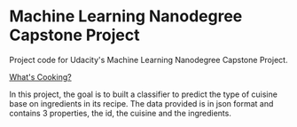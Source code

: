 # Machine Learning Nanodegree Capstone Project

Project code for Udacity's Machine Learning Nanodegree Capstone Project.

[What's Cooking?](https://www.kaggle.com/c/whats-cooking-kernels-only)

In this project, the goal is to built a classifier to predict the type of cuisine base on ingredients in its recipe. The data provided is in json format and contains 3 properties, the id, the cuisine and the ingredients.